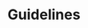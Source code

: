 ---
permalink: false
hideInSitemap: true
tags: level1
key: guidelines_de
title: Guidelines
alternativetitle: SBB Guidelines die helfen.
redirect: /de/guidelines/guides/sap/
parent: de
order: 5
---